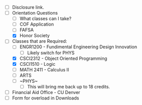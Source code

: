 - [ ] Disclosure link.
- [ ] Orientation Questions
	- [ ] What classes can I take?
	- [ ] COF Application
	- [ ] FAFSA
	- [x] Honor Society
- [ ] Classes that are Required:
	- [ ] ENGR1200 - Fundimental Engineering Design Innovation
		- [ ] Likely switch for PHYS
	- [x] CSCI2312 - Object Oriented Programming
	- [x] CSCI1510 - Logic
	- [ ] MATH 2411 - Calculus II
	- [ ] ARTS
	- [ ] ~PHYS~
		- [ ] This will bring me back up to 18 credits.
- [ ] Financial Aid Office - CU Denver
- [ ] Form for overload in Downloads